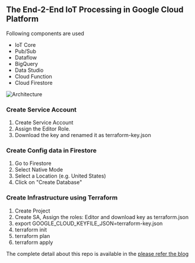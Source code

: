 ## The End-2-End IoT Processing in Google Cloud Platform
Following components are used
* IoT Core
* Pub/Sub
* Dataflow
* BigQuery
* Data Studio
* Cloud Function
* Cloud Firestore

![Architecture](https://github.com/vikramshinde12/iot-on-gcp/blob/master/Architecture?raw=true)

### Create Service Account
1. Create Service Account
2. Assign the Editor Role.
3. Download the key and renamed it as terraform-key.json

### Create Config data in Firestore

1. Go to Firestore
2. Select Native Mode
3. Select a Location (e.g. United States)
4. Click on "Create Database"

### Create Infrastructure using Terraform
1. Create Project
2. Create SA, Assign the roles: Editor 
and download key as terraform.json
3. export GOOGLE_CLOUD_KEYFILE_JSON=terraform-key.json
4. terraform init
5. terraform plan
6. terraform apply


The complete detail about this repo is available in the [please refer the blog](https://medium.com/@vikramshinde/iot-in-google-cloud-platform-9708a82c2dea)